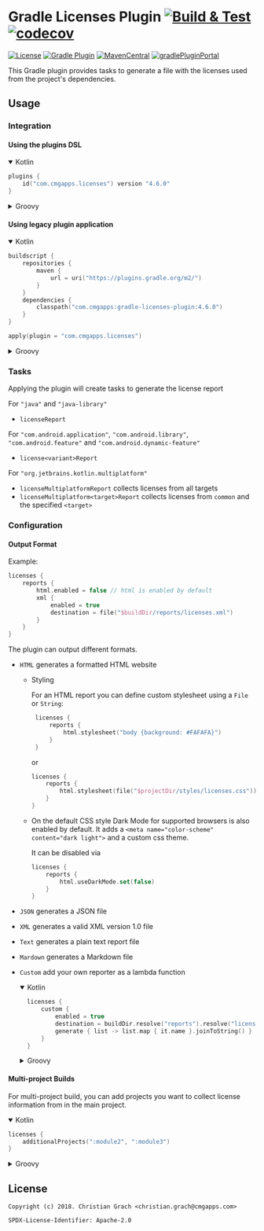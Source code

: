 # Gradle Licenses Plugin [![Build & Test](https://github.com/chrimaeon/gradle-licenses-plugin/actions/workflows/main.yml/badge.svg)](https://github.com/chrimaeon/gradle-licenses-plugin/actions/workflows/main.yml) [![codecov](https://codecov.io/gh/chrimaeon/gradle-licenses-plugin/branch/master/graph/badge.svg?token=XY0G488B3B)](https://codecov.io/gh/chrimaeon/gradle-licenses-plugin)

[![License](https://img.shields.io/badge/license-Apache%202.0-brightgreen.svg?style=for-the-badge)](http://www.apache.org/licenses/LICENSE-2.0)
[![Gradle Plugin](https://img.shields.io/badge/Gradle-6.8%2B-%2302303A.svg?style=for-the-badge&logo=Gradle)](https://gradle.org/)
[![MavenCentral](https://img.shields.io/maven-central/v/com.cmgapps/gradle-licenses-plugin?style=for-the-badge&logo=Apache%20Maven)](https://repo1.maven.org/maven2/com/cmgapps/gradle-licenses-plugin/)
[![gradlePluginPortal](https://img.shields.io/maven-metadata/v/https/plugins.gradle.org/m2/com/cmgapps/licenses/com.cmgapps.licenses.gradle.plugin/maven-metadata.xml.svg?label=Gradle%20Plugin%20Portal&style=for-the-badge&logo=Gradle)](https://plugins.gradle.org/plugin/com.cmgapps.licenses)

This Gradle plugin provides tasks to generate a file with the licenses used from the project's dependencies.

## Usage

### Integration

#### Using the plugins DSL

<details open="open">
<summary>Kotlin</summary>

```kotlin
plugins {
    id("com.cmgapps.licenses") version "4.6.0"
}
```
</details>

<details>
<summary>Groovy</summary>

```groovy
plugins {
    id 'com.cmgapps.licenses' version '4.6.0'
}
```
</details>

#### Using legacy plugin application

<details open="open">
<summary>Kotlin</summary>

```kotlin
buildscript {
    repositories {
        maven {
            url = uri("https://plugins.gradle.org/m2/")
        }
    }
    dependencies {
        classpath("com.cmgapps:gradle-licenses-plugin:4.6.0")
    }
}

apply(plugin = "com.cmgapps.licenses")
```
</details>

<details>
<summary>Groovy</summary>

```groovy
buildscript {
    repositories {
        maven {
            url 'https://plugins.gradle.org/m2/'
        }
    }
    dependencies {
        classpath 'com.cmgapps:gradle-licenses-plugin:4.6.0'
    }
}

apply plugin: 'com.cmgapps.licenses'
```
</details>

### Tasks

Applying the plugin will create tasks to generate the license report

For `"java"` and `"java-library"`

* `licenseReport`

For `"com.android.application"`, `"com.android.library"`, `"com.android.feature"` and `"com.android.dynamic-feature"`

* `license<variant>Report`

For `"org.jetbrains.kotlin.multiplatform"`

* `licenseMultiplatformReport` collects licenses from all targets
* `licenseMultiplatform<target>Report` collects licenses from `common` and the specified `<target>`

### Configuration

#### Output Format

Example:

```kotlin
licenses {
    reports {
        html.enabled = false // html is enabled by default
        xml {
            enabled = true
            destination = file("$buildDir/reports/licenses.xml")
        }
    }
}
```

The plugin can output different formats.

* `HTML`
  generates a formatted HTML website
    * Styling

      For an HTML report you can define custom stylesheet using a `File` or `String`:
       ```kotlin
        licenses {
            reports {
                html.stylesheet("body {background: #FAFAFA}")
            }     
        }
        ```
      or
        ```kotlin
        licenses {
            reports {
                html.stylesheet(file("$projectDir/styles/licenses.css"))
            } 
        }
        ```
      
    * On the default CSS style Dark Mode for supported browsers is also enabled by default. It adds a `<meta name="color-scheme" content="dark light">` and a custom css theme.      

      It can be disabled via
      ```kotlin
      licenses {
          reports {
              html.useDarkMode.set(false)
          }
      }
      ```
* `JSON`
  generates a JSON file
* `XML`
  generates a valid XML version 1.0 file
* `Text`
  generates a plain text report file
* `Mardown`
  generates a Markdown file
* `Custom`
  add your own reporter as a lambda function
  
  <details open="open">
  <summary>Kotlin</summary>
    
  ```kotlin
    licenses {
        custom {
            enabled = true
            destination = buildDir.resolve("reports").resolve("licenses.txt")
            generate { list -> list.map { it.name }.joinToString() }
        }
    }
    ```
  </details>

  <details>
  <summary>Groovy</summary>
  
  ```groovy
    licenses {
        custom {
            enabled = true
            destination = file("$buildDir/reports/licenses/licenses.txt")
            generate { list -> list.collect { it.name }.join(', ') }
        }
   }
   ```
   </details>

#### Multi-project Builds

For multi-project build, you can add projects you want to collect license information from in the main project.

<details open="open">
<summary>Kotlin</summary>

```kotlin
licenses {
    additionalProjects(":module2", ":module3")
}
```
</details>

<details>
<summary>Groovy</summary>

```groovy
licenses {
    additionalProjects ':module2', ':module3'
}
```
</details>

## License

```text
Copyright (c) 2018. Christian Grach <christian.grach@cmgapps.com>

SPDX-License-Identifier: Apache-2.0
```

[TextResource]: https://docs.gradle.org/current/dsl/org.gradle.api.resources.TextResource.html
